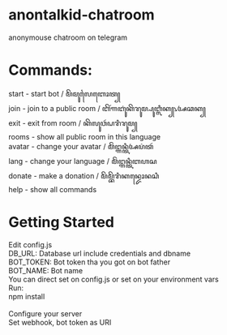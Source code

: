 # anontalkid-chatroom
anonymouse chatroom on telegram 


# Commands:
start - start bot / ꦩꦼꦩꦸꦭꦻꦧꦺꦴꦠ꧀ <br />
join - join to a public room / ꦧꦼꦂꦒꦧꦸꦁꦏꦼꦫꦸꦩ꧀ꦥꦸꦧ꧀ꦭꦶꦏ꧀꧈ꦄꦕꦏ꧀ <br />
exit - exit from room / ꦏꦼꦭꦸꦮꦂꦝꦫꦶꦫꦸꦩ꧀ <br />
rooms - show all public room in this language <br />
avatar - change your avatar / ꦩꦼꦁꦔ꧀ꦒꦤ꧀ꦠꦶꦄꦥ꦳ꦠꦂ <br />
lang - change your language / ꦩꦼꦁꦔ꧀ꦒꦤ꧀ꦠꦶꦧꦲꦱ <br />
donate - make a donation / ꦩꦼꦩ꧀ꦧꦼꦫꦶꦏꦤ꧀ꦢꦺꦴꦤꦱꦶ <br />
help - show all commands <br />


# Getting Started
Edit config.js <br/>
DB_URL: Database url include credentials and dbname <br/>
BOT_TOKEN: Bot token tha you got on bot father <br/>
BOT_NAME: Bot name <br />
You can direct set on config.js or set on your environment vars
 <br/>
Run: <br/>
npm install <br/>
<br/>
Configure your server <br/>
Set webhook, bot token as URI<br/>
<br/><br/>

